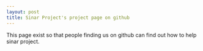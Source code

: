 ```yaml
---
layout: post
title: Sinar Project's project page on github
---
```


This page exist so that people finding us on github can find out how to help sinar project. 
